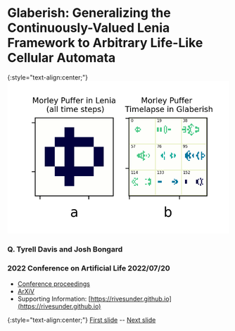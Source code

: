 
# Glaberish: Generalizing the Continuously-Valued Lenia Framework to Arbitrary Life-Like Cellular Automata 

{:style="text-align:center;"}
![teaser figure showing Orbium and s613 CA](https://raw.githubusercontent.com/riveSunder/yuca/master/assets/glaberish/morley_timelapse.png)

### Q. Tyrell Davis and Josh Bongard

### 2022 Conference on Artificial Life 2022/07/20

* [Conference proceedings](https://direct.mit.edu/isal/isal/volume/34) 
* [ArXiV](https://arxiv.org/abs/2205.10463)
* Supporting Information: [https://rivesunder.github.io](https://rivesunder.github.io)

{:style="text-align:center;"}
[First slide](https://rivesunder.github.io/yuca/g_slide_000) -- [Next slide](https://rivesunder.github.io/yuca/g_slide_001)
